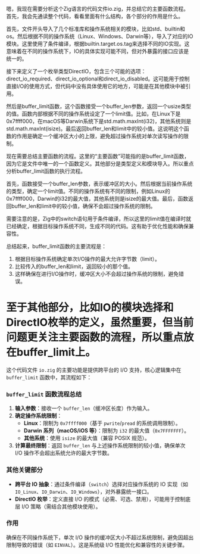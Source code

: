 嗯，我现在需要分析这个Zig语言的代码文件io.zig，并总结它的主要函数流程。首先，我会先通读整个代码，看看里面有什么结构，各个部分的作用是什么。

首先，文件开头导入了几个标准库和操作系统相关的模块，比如std、builtin和os。然后根据不同的操作系统（Linux、Windows、Darwin等），导入了对应的IO模块。这里使用了条件编译，根据builtin.target.os.tag来选择不同的IO实现。这意味着在不同的操作系统下，IO的具体实现可能不同，但对外暴露的接口应该是统一的。

接下来定义了一个枚举类型DirectIO，包含三个可能的选项：direct_io_required、direct_io_optional和direct_io_disabled。这可能用于控制直接I/O的使用方式，但代码中没有具体使用它的地方，可能是在其他模块中被引用。

然后是buffer_limit函数，这个函数接受一个buffer_len参数，返回一个usize类型的值。函数内部根据不同的操作系统设定了一个limit值。比如，在Linux下是0x7ffff000，在macOS等Darwin系统下是std.math.maxInt(i32)，其他系统则是std.math.maxInt(isize)。最后返回buffer_len和limit中的较小值。这说明这个函数的作用是确定一个缓冲区大小的上限，避免超过操作系统对单次读写操作的限制。

现在需要总结主要函数的流程。这里的“主要函数”可能指的是buffer_limit函数，因为它是文件中唯一的一个函数定义。其他部分是类型定义和模块导入。所以重点分析buffer_limit函数的执行流程。

首先，函数接受一个buffer_len参数，表示缓冲区的大小。然后根据当前操作系统的类型，确定一个limit值。不同的操作系统有不同的限制，例如Linux的0x7ffff000，Darwin的i32的最大值，其他系统则是isize的最大值。最后，函数返回buffer_len和limit中的较小值，确保不会超过操作系统的限制。

需要注意的是，Zig中的switch语句用于条件编译，所以这里的limit值在编译时就已经确定，根据目标操作系统不同，生成不同的代码。这有助于优化性能和确保兼容性。

总结起来，buffer_limit函数的主要流程是：

1. 根据目标操作系统确定单次I/O操作的最大允许字节数（limit）。
2. 比较传入的buffer_len和limit，返回较小的那个值。
3. 这样确保在进行I/O操作时，缓冲区大小不会超过操作系统的限制，避免错误。

至于其他部分，比如IO的模块选择和DirectIO枚举的定义，虽然重要，但当前问题更关注主要函数的流程，所以重点放在buffer_limit上。
================================================
这个代码文件 `io.zig` 的主要功能是提供跨平台的 I/O 支持，核心逻辑集中在 `buffer_limit` 函数中，其流程如下：

### **`buffer_limit` 函数流程总结**
1. **输入参数**：接收一个 `buffer_len`（缓冲区长度）作为输入。
2. **确定操作系统限制**：
   - **Linux**：限制为 `0x7ffff000`（基于 `pwrite`/`pread` 的系统调用限制）。
   - **Darwin 系列（macOS/iOS 等）**：限制为 `i32` 的最大值（`0x7FFFFFFF`）。
   - **其他系统**：使用 `isize` 的最大值（兼容 POSIX 规范）。
3. **计算最终限制**：返回 `buffer_len` 与上述操作系统限制的较小值，确保单次 I/O 操作不会超出系统允许的最大字节数。

### **其他关键部分**
- **跨平台 IO 抽象**：通过条件编译（`switch`）选择对应操作系统的 IO 实现（如 `IO_Linux`、`IO_Darwin`、`IO_Windows`），对外暴露统一接口。
- **DirectIO 枚举**：定义直接 I/O 的模式（必需、可选、禁用），可能用于控制底层 I/O 策略（需结合其他模块使用）。

### **作用**
确保在不同操作系统下，单次 I/O 操作的缓冲区大小不超过系统限制，避免因超出限制导致的错误（如 `EINVAL`）。这是系统级 I/O 性能优化和兼容性的关键步骤。